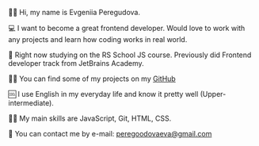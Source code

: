 🙋‍♀️ Hi, my name is Evgeniia Peregudova.

💻 I want to become a great frontend developer. Would love to work with any projects and learn how coding works in real world.

📗 Right now studying on the RS School JS course. Previously did Frontend developer track from JetBrains Academy.

👩‍💻 You can find some of my projects on my [GitHub](https://github.com/eu-peregudova)

🆒 I use English in my everyday life and know it pretty well (Upper-intermediate).

🤹‍♀️ My main skills are JavaScript, Git, HTML, CSS.

📨 You can contact me by e-mail: [peregoodovaeva@gmail.com](mailto:peregoodovaeva@gmail.com)